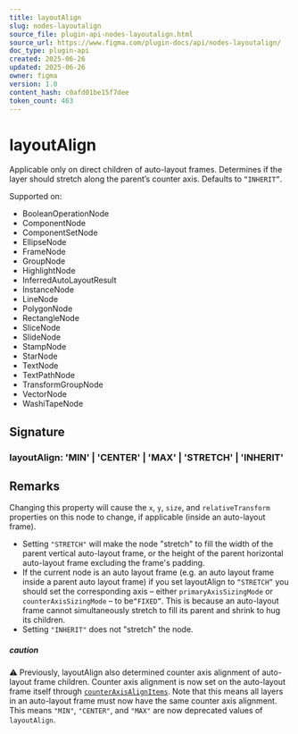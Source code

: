 ```yaml
---
title: layoutAlign
slug: nodes-layoutalign
source_file: plugin-api-nodes-layoutalign.html
source_url: https://www.figma.com/plugin-docs/api/nodes-layoutalign/
doc_type: plugin-api
created: 2025-06-26
updated: 2025-06-26
owner: figma
version: 1.0
content_hash: c0afd01be15f7dee
token_count: 463
---
```

# layoutAlign

Applicable only on direct children of auto-layout frames. Determines if the layer should stretch along the parent’s counter axis. Defaults to `“INHERIT”`.

 Supported on:

- BooleanOperationNode
- ComponentNode
- ComponentSetNode
- EllipseNode
- FrameNode
- GroupNode
- HighlightNode
- InferredAutoLayoutResult
- InstanceNode
- LineNode
- PolygonNode
- RectangleNode
- SliceNode
- SlideNode
- StampNode
- StarNode
- TextNode
- TextPathNode
- TransformGroupNode
- VectorNode
- WashiTapeNode

## Signature

### layoutAlign: 'MIN' | 'CENTER' | 'MAX' | 'STRETCH' | 'INHERIT'

## Remarks

Changing this property will cause the `x`, `y`, `size`, and `relativeTransform` properties on this node to change, if applicable (inside an auto-layout frame).

- Setting `"STRETCH"` will make the node "stretch" to fill the width of the parent vertical auto-layout frame, or the height of the parent horizontal auto-layout frame excluding the frame's padding.
- If the current node is an auto layout frame (e.g. an auto layout frame inside a parent auto layout frame) if you set layoutAlign to `“STRETCH”` you should set the corresponding axis – either `primaryAxisSizingMode` or `counterAxisSizingMode` – to be`“FIXED”`. This is because an auto-layout frame cannot simultaneously stretch to fill its parent and shrink to hug its children.
- Setting `"INHERIT"` does not "stretch" the node.

##### caution

⚠️ Previously, layoutAlign also determined counter axis alignment of auto-layout frame children. Counter axis alignment is now set on the auto-layout frame itself through [`counterAxisAlignItems`](/plugin-docs/api/properties/nodes-counteraxisalignitems/). Note that this means all layers in an auto-layout frame must now have the same counter axis alignment. This means `"MIN"`, `"CENTER"`, and `"MAX"` are now deprecated values of `layoutAlign`.